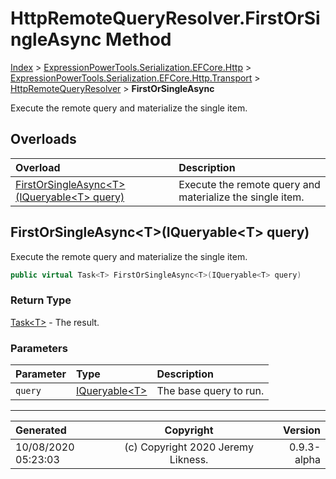 ﻿# HttpRemoteQueryResolver.FirstOrSingleAsync Method

[Index](../index.md) > [ExpressionPowerTools.Serialization.EFCore.Http](ExpressionPowerTools.Serialization.EFCore.Http.a.md) > [ExpressionPowerTools.Serialization.EFCore.Http.Transport](ExpressionPowerTools.Serialization.EFCore.Http.Transport.n.md) > [HttpRemoteQueryResolver](ExpressionPowerTools.Serialization.EFCore.Http.Transport.HttpRemoteQueryResolver.cs.md) > **FirstOrSingleAsync**

Execute the remote query and materialize the single item.

## Overloads

| Overload | Description |
| :-- | :-- |
| [FirstOrSingleAsync&lt;T>(IQueryable&lt;T> query)](#firstorsingleasynctiqueryablet-query) | Execute the remote query and materialize the single item. |
## FirstOrSingleAsync&lt;T>(IQueryable&lt;T> query)

Execute the remote query and materialize the single item.

```csharp
public virtual Task<T> FirstOrSingleAsync<T>(IQueryable<T> query)
```

### Return Type

 [Task&lt;T>](https://docs.microsoft.com/dotnet/api/system.threading.tasks.task-1)  - The result.

### Parameters

| Parameter | Type | Description |
| :-- | :-- | :-- |
| `query` | [IQueryable&lt;T>](https://docs.microsoft.com/dotnet/api/system.linq.iqueryable-1) | The base query to run. |



---

| Generated | Copyright | Version |
| :-- | :-: | --: |
| 10/08/2020 05:23:03 | (c) Copyright 2020 Jeremy Likness. | 0.9.3-alpha |
